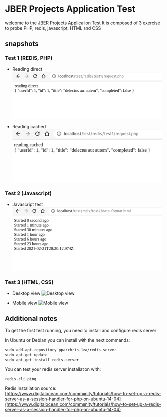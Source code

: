 # JBER Projects Application Test

welcome to the JBER Projects Application Test
It is composed of 3 exercise to probe PHP, redis, javascript, HTML and CSS

## snapshots

### Test 1 (REDIS, PHP)

* Reading direct
![Reading direct](docs/snapshot1.png)

* Reading cached
![Reading cached](docs/snapshot1b.png)

### Test 2 (Javascript)
* Javascript test
![Javascript test](docs/snapshot2.png)

### Test 3 (HTML, CSS)
* Desktop view
![Desktop view](docs/snapshot3.jpg)

* Mobile view
![Mobile view](docs/snapshot3b.jpg)

## Additional notes
To get the first test running, you need to install and configure redis server

In Ubuntu or Debian you can install with the next commands:

``` 
sudo add-apt-repository ppa:chris-lea/redis-server
sudo apt-get update
sudo apt-get install redis-server
```

You can test your redis server installation with:

``` 
redis-cli ping
```

Redis installation source:
[https://www.digitalocean.com/community/tutorials/how-to-set-up-a-redis-server-as-a-session-handler-for-php-on-ubuntu-14-04](https://www.digitalocean.com/community/tutorials/how-to-set-up-a-redis-server-as-a-session-handler-for-php-on-ubuntu-14-04)